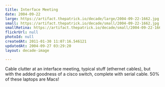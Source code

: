 ```yaml
---
title: Interface Meeting
date: 2004-09-22
large: https://artifact.thepatrick.io/decade/large/2004-09-22-1662.jpg
small: https://artifact.thepatrick.io/decade/small/2004-09-22-1662.jpg
smallRetina: https://artifact.thepatrick.io/decade/small/2004-09-22-1662@2x.jpg
flickrUrl: null
photoId: null
createdAt: 2011-01-30 11:07:16.546121
updatedAt: 2004-09-27 03:29:20
layout: decade-image

---
```

Cable clutter at an interface meeting, typical stuff (ethernet cables), but with the added goodness of a cisco switch, complete with serial cable. 50% of these laptops are Macs!
